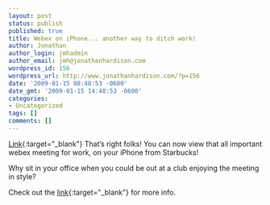 ```yaml
---
layout: post
status: publish
published: true
title: Webex on iPhone... another way to ditch work!
author: Jonathan
author_login: jmhadmin
author_email: jmh@jonathanhardison.com
wordpress_id: 156
wordpress_url: http://www.jonathanhardison.com/?p=156
date: '2009-01-15 08:48:53 -0600'
date_gmt: '2009-01-15 14:48:53 -0600'
categories:
- Uncategorized
tags: []
comments: []
---
```

[Link](http://www.youtube.com/v/FK2ankGTdpc){:target="_blank"}
That’s right folks! You can now view that all important webex meeting for work, on your iPhone from Starbucks!

Why sit in your office when you could be out at a club enjoying the meeting in style?

Check out the [link](http://www.webex.com/iPhone){:target="_blank"} for more info.
